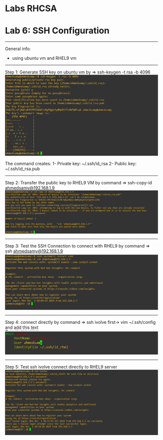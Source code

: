 # Labs RHCSA
# Lab 6: SSH Configuration
****
General info:
- using ubuntu vm and RHEL9 vm
****
Step 1:
Generate SSH key on ubuntu vm by => ssh-keygen -t rsa -b 4096
![generate ssh key](./lab6%20imgs/01%20generate%20ssh%20key.PNG)

The command creates:
1- Private key: ~/.ssh/id_rsa
2- Public key: ~/.ssh/id_rsa.pub
****
Step 2:
Transfer the public key to RHEL9 VM by command => ssh-copy-id ahmedsamy@192.168.1.9
![copy ssh id](./lab6%20imgs/02%20copy%20ssh%20to%20rhel.PNG)
****

Step 3:
Test the SSH Connection to connect with RHEL9 by command => ssh ahmedsamy@192.168.1.9
![test ssh](./lab6%20imgs/03%20test%20ssh.PNG)
****

Step 4:
connect directly by command => ssh ivolve
first-> vim ~/.ssh/config
and add this text
![connection directly](./lab6%20imgs/04%20add%20connection%20directly.PNG)
****

Step 5:
Test ssh ivolve connect directly to RHEL9 server
![test connect diirectly](./lab6%20imgs/05%20test%20connection%20directly.PNG)


